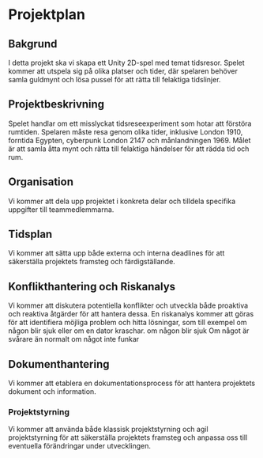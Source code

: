 # Projektplan

## Bakgrund
I detta projekt ska vi skapa ett Unity 2D-spel med temat tidsresor. Spelet kommer att utspela sig på olika platser och tider, där spelaren behöver samla guldmynt och lösa pussel för att rätta till felaktiga tidslinjer.

## Projektbeskrivning
Spelet handlar om ett misslyckat tidsreseexperiment som hotar att förstöra rumtiden. Spelaren måste resa genom olika tider, inklusive London 1910, forntida Egypten, cyberpunk London 2147 och månlandningen 1969. Målet är att samla åtta mynt och rätta till felaktiga händelser för att rädda tid och rum.

## Organisation
Vi kommer att dela upp projektet i konkreta delar och tilldela specifika uppgifter till teammedlemmarna.

## Tidsplan
Vi kommer att sätta upp både externa och interna deadlines för att säkerställa projektets framsteg och färdigställande.

## Konflikthantering och Riskanalys
Vi kommer att diskutera potentiella konflikter och utveckla både proaktiva och reaktiva åtgärder för att hantera dessa. En riskanalys kommer att göras för att identifiera möjliga problem och hitta lösningar, som till exempel om någon blir sjuk eller om en dator kraschar.
   om någon blir sjuk
   Om något är svårare än normalt
   om något inte funkar


## Dokumenthantering
Vi kommer att etablera en dokumentationsprocess för att hantera projektets dokument och information.

### Projektstyrning
Vi kommer att använda både klassisk projektstyrning och agil projektstyrning för att säkerställa projektets framsteg och anpassa oss till eventuella förändringar under utvecklingen.

